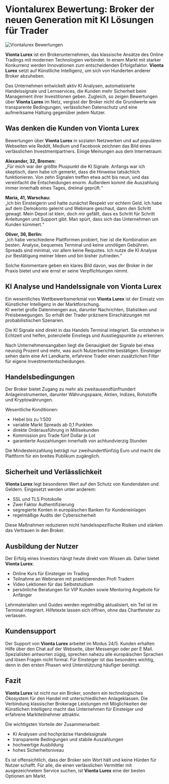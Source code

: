 # Viontalurex Bewertung: Broker der neuen Generation mit KI Lösungen für Trader
![Viontalurex Bewertungen](https://github.com/user-attachments/assets/2b8e4c8f-f7d3-4a5e-98a9-888a284c2e51)


**Vionta Lurex** ist ein Brokerunternehmen, das klassische Ansätze des Online Tradings mit modernen Technologien verbindet. In einem Markt mit starker Konkurrenz werden Innovationen zum entscheidenden Erfolgsfaktor. **Vionta Lurex** setzt auf Künstliche Intelligenz, um sich von Hunderten anderer Broker abzuheben.

Das Unternehmen entwickelt aktiv KI Analysen, automatisierte Handelssignale und Lernservices, die Kunden mehr Sicherheit beim Management ihrer Investitionen geben. Zugleich, so zeigen Bewertungen über **Vionta Lurex** im Netz, vergisst der Broker nicht die Grundwerte wie transparente Bedingungen, verlässlichen Datenschutz und eine aufmerksame Haltung gegenüber jedem Nutzer.

## Was denken die Kunden von Vionta Lurex

Bewertungen über **Vionta Lurex** in sozialen Netzwerken und auf populären Webseiten wie Reddit, Medium und Facebook zeichnen das Bild eines verlässlichen Investmentpartners. Einige Meinungen aus dem Internetraum:

**Alexander, 32, Bremen:**  
„Für mich war der größte Pluspunkt die KI Signale. Anfangs war ich skeptisch, dann habe ich gemerkt, dass die Hinweise tatsächlich funktionieren. Von zehn Signalen treffen etwa acht bis neun, und das vereinfacht die Entscheidungen enorm. Außerdem kommt die Auszahlung immer innerhalb eines Tages, dreimal geprüft.“

**Maria, 41, Warschau:**  
„Ich bin Einsteigerin und hatte zunächst Respekt vor echtem Geld. Ich habe auf dem Demokonto gelernt und Webinare geschaut, dann den Schritt gewagt. Mein Depot ist klein, doch mir gefällt, dass es Schritt für Schritt Anleitungen und Support gibt. Man spürt, dass sich das Unternehmen um Kunden kümmert.“

**Oliver, 36, Berlin:**  
„Ich habe verschiedene Plattformen probiert, hier ist die Kombination am besten. Analyse, bequemes Terminal und keine unnötigen Gebühren. Spreads sind minimal, vor allem keine Requotes. Ich nutze die KI Analyse zur Bestätigung meiner Ideen und bin bisher zufrieden.“

Solche Kommentare geben ein klares Bild davon, was der Broker in der Praxis bietet und wie ernst er seine Verpflichtungen nimmt.

## KI Analyse und Handelssignale von Vionta Lurex

Ein wesentliches Wettbewerbsmerkmal von **Vionta Lurex** ist der Einsatz von Künstlicher Intelligenz in der Marktforschung.  
KI wertet große Datenmengen aus, darunter Nachrichten, Statistiken und Preisbewegungen. So erhält der Trader präzisere Einschätzungen mit probabilistischen Szenarien.

Die KI Signale sind direkt in das Handels Terminal integriert. Sie entstehen in Echtzeit und helfen, potenzielle Einstiegs und Ausstiegspunkte zu erkennen.

Nach Unternehmensangaben liegt die Genauigkeit der Signale bei etwa neunzig Prozent und mehr, was auch Nutzerberichte bestätigen. Einsteiger sehen darin eine Art Landkarte, erfahrene Trader einen zusätzlichen Filter für eigene Investmententscheidungen.

## Handelsbedingungen

Der Broker bietet Zugang zu mehr als zweitausendfünfhundert Anlageinstrumenten, darunter Währungspaare, Aktien, Indizes, Rohstoffe und Kryptowährungen.

Wesentliche Konditionen:  
* Hebel bis zu 1:500  
* variable Markt Spreads ab 0,1 Punkten  
* direkte Orderausführung in Millisekunden  
* Kommission pro Trade fünf Dollar je Lot  
* garantierte Auszahlungen innerhalb von achtundvierzig Stunden

Die Mindesteinzahlung beträgt nur zweihundertfünfzig Euro und macht die Plattform für ein breites Publikum zugänglich.

## Sicherheit und Verlässlichkeit

**Vionta Lurex** legt besonderen Wert auf den Schutz von Kundendaten und Geldern. Eingesetzt werden unter anderem:  
* SSL und TLS Protokolle  
* Zwei Faktor Authentifizierung  
* segregierte Konten in europäischen Banken für Kundeneinlagen  
* regelmäßige Audits der Cybersicherheit

Diese Maßnahmen reduzieren nicht handelsspezifische Risiken und stärken das Vertrauen in den Broker.

## Ausbildung der Nutzer

Der Erfolg eines Investors hängt heute direkt vom Wissen ab. Daher bietet **Vionta Lurex**:  
* Online Kurs für Einsteiger im Trading  
* Teilnahme an Webinaren mit praktizierenden Profi Tradern  
* Video Lektionen für das Selbststudium  
* persönliche Beratungen für VIP Kunden sowie Mentoring Angebote für Anfänger

Lehrmaterialien und Guides werden regelmäßig aktualisiert, ein Teil ist im Terminal integriert. Hilfetexte lassen sich öffnen, ohne das Chartfenster zu verlassen.

## Kundensupport

Der Support von **Vionta Lurex** arbeitet im Modus 24/5. Kunden erhalten Hilfe über den Chat auf der Webseite, über Messenger oder per E Mail.  
Spezialisten antworten zügig, sprechen nahezu alle europäischen Sprachen und lösen Fragen nicht formal. Für Einsteiger ist das besonders wichtig, denn in den ersten Phasen wird Unterstützung häufiger benötigt.

## Fazit

**Vionta Lurex** ist nicht nur ein Broker, sondern ein technologisches Ökosystem für den Handel mit unterschiedlichen Anlageklassen. Die Verbindung klassischer Brokerage Leistungen mit Möglichkeiten der Künstlichen Intelligenz macht das Unternehmen für Einsteiger und erfahrene Marktteilnehmer attraktiv.

Die wichtigsten Vorteile der Zusammenarbeit:  
* KI Analysen und hochpräzise Handelssignale  
* transparente Bedingungen und stabile Auszahlungen  
* hochwertige Ausbildung  
* hohes Sicherheitsniveau

Es ist offensichtlich, dass der Broker sein Wort hält und keine Hürden für Nutzer schafft. Für alle, die einen verlässlichen Vermittler mit ausgezeichnetem Service suchen, ist **Vionta Lurex** eine der besten Optionen am Markt.
